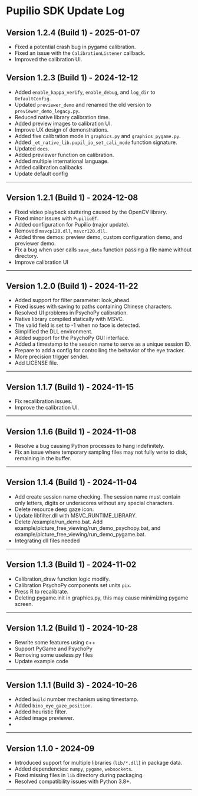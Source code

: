 # Pupilio SDK Update Log

## Version 1.2.4 (Build 1) - 2025-01-07

- Fixed a potential crash bug in pygame calibration.
- Fixed an issue with the `CalibrationListener` callback.
- Improved the calibration UI.

## Version 1.2.3 (Build 1) - 2024-12-12

- Added `enable_kappa_verify`, `enable_debug`, and `log_dir` to `DefaultConfig`.
- Updated `previewer_demo` and renamed the old version to `previewer_demo_legacy.py`.
- Reduced native library calibration time.
- Added preview images to calibration UI.
- Improve UX design of demonstrations.
- Added five calibration mode in `graphics.py` and `graphics_pygame.py`.
- Added `_et_native_lib.pupil_io_set_cali_mode` function signature.
- Updated `docs`.
- Added previewer function on calibration.
- Added multiple international language.
- Added calibration callbacks
- Update default config

---

## Version 1.2.1 (Build 1) - 2024-12-08

- Fixed video playback stuttering caused by the OpenCV library.
- Fixed minor issues with `PupilioET`.
- Added configuration for Pupilio (major update).
- Removed `msvcp120.dll`, `msvcr120.dll`.
- Added three demos: preview demo, custom configuration demo, and previewer demo.
- Fix a bug when user calls `save_data` function passing a file name without directory.
- Improve calibration UI

---

## Version 1.2.0 (Build 1) - 2024-11-22

- Added support for filter parameter: look_ahead.
- Fixed issues with saving to paths containing Chinese characters.
- Resolved UI problems in PsychoPy calibration.
- Native library compiled statically with MSVC.
- The valid field is set to -1 when no face is detected.
- Simplified the DLL environment.
- Added support for the PsychoPy GUI interface.
- Added a timestamp to the session name to serve as a unique session ID.
- Prepare to add a config for controlling the behavior of the eye tracker.
- More precision trigger sender.
- Add LICENSE file.

---

## Version 1.1.7 (Build 1) - 2024-11-15

- Fix recalibration issues.
- Improve the calibration UI.

---

## Version 1.1.6 (Build 1) - 2024-11-08

- Resolve a bug causing Python processes to hang indefinitely.
- Fix an issue where temporary sampling files may not fully write to disk, remaining in the buffer.

---

## Version 1.1.4 (Build 1) - 2024-11-04

- Add create session name checking. The session name must contain only letters, digits or underscores without any special characters.
- Delete resource deep gaze icon.
- Update libfilter.dll with MSVC_RUNTIME_LIBRARY.
- Delete /example/run_demo.bat. Add example/picture_free_viewing/run_demo_psychopy.bat, and 
example/picture_free_viewing/run_demo_pygame.bat.
- Integrating dll files needed

---

## Version 1.1.3 (Build 1) - 2024-11-02

- Calibration_draw function logic modify.
- Calibration PsychoPy components set units `pix`.
- Press R to recalibrate.
- Deleting pygame.init in graphics.py, this may cause minimizing pygame screen.

---

## Version 1.1.2 (Build 1) - 2024-10-28

- Rewrite some features using c++
- Support PyGame and PsychoPy
- Removing some useless py files
- Update example code

---

## Version 1.1.1 (Build 3) - 2024-10-26

- Added `build` number mechanism using timestamp.
- Added `bino_eye_gaze_position`.
- Added heuristic filter.
- Added image previewer.
- 

---

## Version 1.1.0 - 2024-09

- Introduced support for multiple libraries (`lib/*.dll`) in package data.
- Added dependencies: `numpy`, `pygame`, `websockets`.
- Fixed missing files in `lib` directory during packaging.
- Resolved compatibility issues with Python 3.8+.

---

